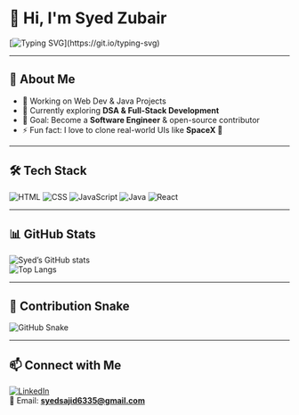 # 👋 Hi, I'm Syed Zubair  

[![Typing SVG](https://readme-typing-svg.demolab.com?font=Fira+Code&size=22&pause=1000&color=00F700&width=600&lines=Web+Developer+💻;Java+%26+DSA+Learner+📘;Always+Learning+%26+Building!)](https://git.io/typing-svg)

---

## 🚀 About Me
- 🔭 Working on Web Dev & Java Projects  
- 🌱 Currently exploring **DSA & Full-Stack Development**  
- 🎯 Goal: Become a **Software Engineer** & open-source contributor  
- ⚡ Fun fact: I love to clone real-world UIs like **SpaceX 🚀**

---

## 🛠 Tech Stack
![HTML](https://img.shields.io/badge/HTML5-E34F26?style=for-the-badge&logo=html5&logoColor=white)
![CSS](https://img.shields.io/badge/CSS3-1572B6?style=for-the-badge&logo=css3&logoColor=white)
![JavaScript](https://img.shields.io/badge/JavaScript-323330?style=for-the-badge&logo=javascript&logoColor=F7DF1E)
![Java](https://img.shields.io/badge/Java-ED8B00?style=for-the-badge&logo=java&logoColor=white)
![React](https://img.shields.io/badge/React-20232A?style=for-the-badge&logo=react&logoColor=61DAFB)

---

## 📊 GitHub Stats
![Syed’s GitHub stats](https://github-readme-stats.vercel.app/api?username=SYEDZUBAIRKHADRI&show_icons=true&theme=radical)  
![Top Langs](https://github-readme-stats.vercel.app/api/top-langs/?username=SYEDZUBAIRKHADRI&layout=compact&theme=radical)  

---

## 🐍 Contribution Snake
![GitHub Snake](https://github.com/SYEDZUBAIRKHADRI/SYEDZUBAIRKHADRI/blob/output/github-contribution-grid-snake.svg)

---

## 📫 Connect with Me
[![LinkedIn](https://img.shields.io/badge/LinkedIn-Syed%20Zubair-blue?logo=linkedin)](https://linkedin.com/in/syedzubair9)  
📧 Email: **syedsajid6335@gmail.com**  
